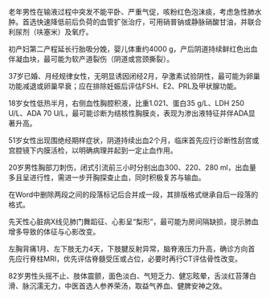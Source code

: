 老年男性在输液过程中突发不能平卧、严重气促，咳粉红色泡沫痰，考虑急性肺水肿。首选快速降低前后负荷的血管扩张治疗，可用硝普钠或静脉硝酸甘油，并联合利尿剂（呋塞米）及氧疗。

初产妇第二产程延长行胎吸分娩，婴儿体重约4000 g，产后阴道持续鲜红色出血伴凝血块，最可能为软产道裂伤（阴道或宫颈撕裂）。

37岁已婚、月经规律女性，无明显诱因闭经2月，孕激素试验阴性，最可能为卵巢功能减退或卵巢早衰；应在排除妊娠后评估FSH、E2、PRL及甲状腺功能。

18岁女性低热半月，右侧血性胸腔积液，比重1.021、蛋白35 g/L、LDH 250 U/L、ADA 70 U/L，最可能诊断为结核性胸膜炎，表现为渗出液特征并伴ADA显著升高。

51岁女性出现围绝经期样症状，阴道持续出血2个月，临床首先应行诊断性刮宫或宫腔镜下内膜活检，以明确病理并起到一定止血作用。

20岁男性胸部刀刺伤，闭式引流前三小时分别出血300、220、280 ml，出血量多且呈进行性，需进一步开胸探查止血，同时积极复苏与输血。

在Word中删除两段之间的段落标记后合并成一段，其排版格式继承自后一段落的格式。

先天性心脏病X线见肺门舞蹈征、心影呈“梨形”，最可能为房间隔缺损，提示肺血增多导致的体征与心影改变。

左胸背痛1月、左下肢无力4天，下肢腱反射异常，脑脊液压力升高，确诊方向首先应行脊柱MRI，优先评估脊髓受压或占位，必要时再行CT评估骨性改变。

82岁男性头摇不止、肢体震颤，面色淡白、气短乏力、健忘眩晕，舌淡红苔薄白滑、脉沉濡无力，中医首选人参养荣汤，取益气养血、健脾安神之效。 